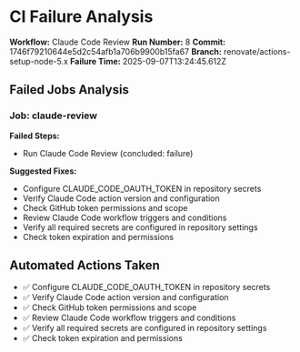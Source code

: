 # CI Failure Analysis

**Workflow:** Claude Code Review
**Run Number:** 8
**Commit:** 1746f79210644e5d2c54afb1a706b9900b15fa67
**Branch:** renovate/actions-setup-node-5.x
**Failure Time:** 2025-09-07T13:24:45.612Z

## Failed Jobs Analysis

### Job: claude-review
**Failed Steps:**
- Run Claude Code Review (concluded: failure)

**Suggested Fixes:**
- Configure CLAUDE_CODE_OAUTH_TOKEN in repository secrets
- Verify Claude Code action version and configuration
- Check GitHub token permissions and scope
- Review Claude Code workflow triggers and conditions
- Verify all required secrets are configured in repository settings
- Check token expiration and permissions

## Automated Actions Taken
- ✅ Configure CLAUDE_CODE_OAUTH_TOKEN in repository secrets
- ✅ Verify Claude Code action version and configuration
- ✅ Check GitHub token permissions and scope
- ✅ Review Claude Code workflow triggers and conditions
- ✅ Verify all required secrets are configured in repository settings
- ✅ Check token expiration and permissions
